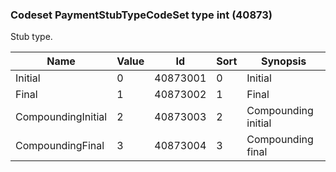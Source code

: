 ### Codeset PaymentStubTypeCodeSet type int (40873)

Stub type.

| Name               | Value | Id       | Sort | Synopsis            |
|--------------------|-------|----------|------|---------------------|
| Initial            | 0     | 40873001 | 0    | Initial             |
| Final              | 1     | 40873002 | 1    | Final               |
| CompoundingInitial | 2     | 40873003 | 2    | Compounding initial |
| CompoundingFinal   | 3     | 40873004 | 3    | Compounding final   |

